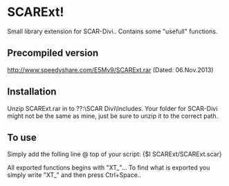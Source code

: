 SCARExt!
========
Small library extension for SCAR-Divi.. Contains some "usefull" functions.


Precompiled version
--------
http://www.speedyshare.com/E5Mv9/SCARExt.rar (Dated: 06.Nov.2013) 


Installation 
--------
Unzip SCARExt.rar in to ??:\SCAR Divi\Includes. 
Your folder for SCAR-Divi might not be the same as mine, just be sure to unzip it to the correct path.


To use
--------
Simply add the folling line @ top of your script:
{$I SCARExt/SCARExt.scar}

All exported functions begins with "XT_"... To find what is exported you simply write "XT_" and then press Ctrl+Space..

